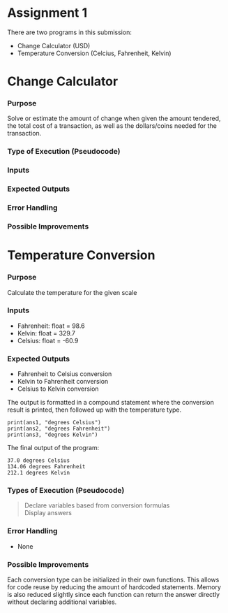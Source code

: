 Assignment 1
= 

There are two programs in this submission:

- Change Calculator (USD)
- Temperature Conversion (Celcius, Fahrenheit, Kelvin)


# Change Calculator


### Purpose



Solve or estimate the amount of change when given the amount tendered, the total cost of a transaction, as well as the
dollars/coins needed for the transaction.  

### Type of Execution (Pseudocode)

> 

### Inputs


### Expected Outputs








### Error Handling


### Possible Improvements



# Temperature Conversion

### Purpose

Calculate the temperature for the given scale

### Inputs

- Fahrenheit: float = 98.6
- Kelvin: float = 329.7
- Celsius: float = -60.9

### Expected Outputs

- Fahrenheit to Celsius conversion
- Kelvin to Fahrenheit conversion
- Celsius to Kelvin conversion

The output is formatted in a compound statement where the conversion result is printed, then followed up
with the temperature type. 

```
print(ans1, "degrees Celsius")
print(ans2, "degrees Fahrenheit")
print(ans3, "degrees Kelvin")
```

The final output of the program:

```
37.0 degrees Celsius
134.06 degrees Fahrenheit
212.1 degrees Kelvin
```

### Types of Execution (Pseudocode)

> Declare variables based from conversion formulas  
> Display answers

### Error Handling
- None

### Possible Improvements

Each conversion type can be initialized in their own functions. This allows for code reuse
by reducing the amount of hardcoded statements. Memory is also reduced slightly since each function can return
the answer directly without declaring additional variables.
